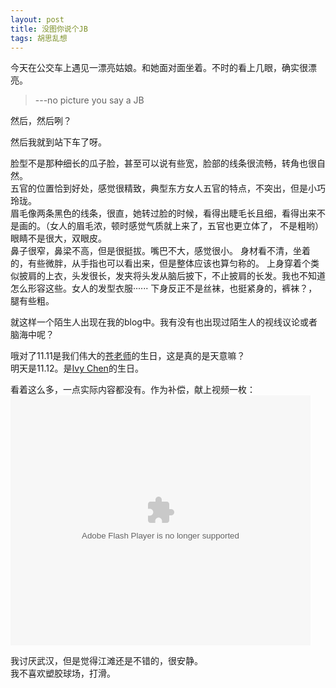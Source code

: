 ```yaml
---
layout: post
title: 没图你说个JB
tags: 胡思乱想
---
```


今天在公交车上遇见一漂亮姑娘。和她面对面坐着。不时的看上几眼，确实很漂亮。

>   ---no picture you say a JB

然后，然后咧？  

然后我就到站下车了呀。 

脸型不是那种细长的瓜子脸，甚至可以说有些宽，脸部的线条很流畅，转角也很自然。  
五官的位置恰到好处，感觉很精致，典型东方女人五官的特点，不突出，但是小巧玲珑。  
眉毛像两条黑色的线条，很直，她转过脸的时候，看得出睫毛长且细，看得出来不是画的。（女人的眉毛浓，顿时感觉气质就上来了，五官也更立体了， 不是粗哟） 
眼睛不是很大，双眼皮。  
鼻子很窄，鼻梁不高，但是很挺拔。嘴巴不大，感觉很小。 
身材看不清，坐着的，有些微胖，从手指也可以看出来，但是整体应该也算匀称的。 
上身穿着个类似披肩的上衣，头发很长，发夹将头发从脑后披下，不止披肩的长发。我也不知道怎么形容这些。女人的发型衣服······
下身反正不是丝袜，也挺紧身的，裤袜？，腿有些粗。

就这样一个陌生人出现在我的blog中。我有没有也出现过陌生人的视线议论或者脑海中呢？

哦对了11.11是我们伟大的[苍老师](http://www.weibo.com/u/1739928273)的生日，这是真的是天意嘛？  
明天是11.12。是[Ivy Chen](http://www.weibo.com/dafachen)的生日。

看着这么多，一点实际内容都没有。作为补偿，献上视频一枚：
<embed src="http://player.youku.com/player.php/sid/XMzI0MTI0Nzc2/v.swf" allowFullScreen="true" quality="high" width="480" height="400" align="middle" allowScriptAccess="always" type="application/x-shockwave-flash"></embed>

我讨厌武汉，但是觉得江滩还是不错的，很安静。  
我不喜欢塑胶球场，打滑。